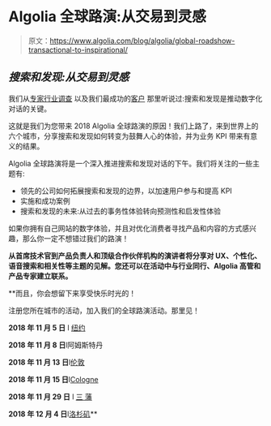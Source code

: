 # Algolia 全球路演:从交易到灵感

> 原文：<https://www.algolia.com/blog/algolia/global-roadshow-transactional-to-inspirational/>

## *搜索和发现:从交易到灵感*

我们从[专家](https://goto.algolia.com/Forrester-report-1)[行业调查](https://goto.algolia.com/internet-retailer) 以及我们最成功的[客户](https://goto.algolia.com/Lacoste-case-study) 那里听说过:搜索和发现是推动数字化对话的关键。

这就是我们为您带来 2018 Algolia 全球路演的原因！我们上路了，来到世界上的六个城市，分享搜索和发现如何转变为鼓舞人心的体验，并为业务 KPI 带来有意义的结果。

Algolia 全球路演将是一个深入推进搜索和发现对话的下午。我们将关注的一些主题有:

*   领先的公司如何拓展搜索和发现的边界，以加速用户参与和提高 KPI
*   实施和成功案例
*   搜索和发现的未来:从过去的事务性体验转向预测性和启发性体验

如果你拥有自己网站的数字体验，并且对优化消费者寻找产品和内容的方式感兴趣，那么你一定不想错过我们的路演！

**从首席技术官到产品负责人和顶级合作伙伴机构的演讲者将分享对 UX、个性化、语音搜索和相关性等主题的见解。您还可以在活动中与行业同行、Algolia 高管和产品专家建立联系。**

 **而且，你会想留下来享受快乐时光的！

注册您所在城市的活动，加入我们的全球路演活动。那里见！

**2018 年 11 月 5 日** l [纽约](https://goto.algolia.com/roadshow_NYC)

**2018 年 11 月 8 日**l阿姆斯特丹 

**2018 年 11 月 13 日**l[伦敦](https://goto.algolia.com/roadshow_london)

**2018 年 11 月 15 日**l[Cologne](https://goto.algolia.com/roadshow_cologne)

**2018 年 11 月 29 日** l [三 藩](https://goto.algolia.com/roadshow_sf)

**2018 年 12 月 4 日**l[洛杉矶](https://goto.algolia.com/roadshow_LA)**